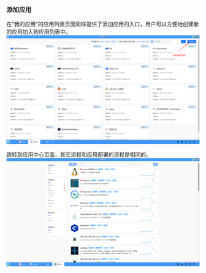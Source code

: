 ### 添加应用
在“我的应用”的应用列表页面同样提供了添加应用的入口，用户可以方便地创建新的应用加入到应用列表中。
![alt text](./myapp13.png)

跳转到应用中心页面，其它流程和应用部署的流程是相同的。
![alt text](./myapp14.png)